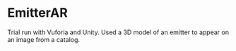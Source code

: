 # EmitterAR
Trial run with Vuforia and Unity. Used a 3D model of an emitter to appear on an image from a catalog. 
